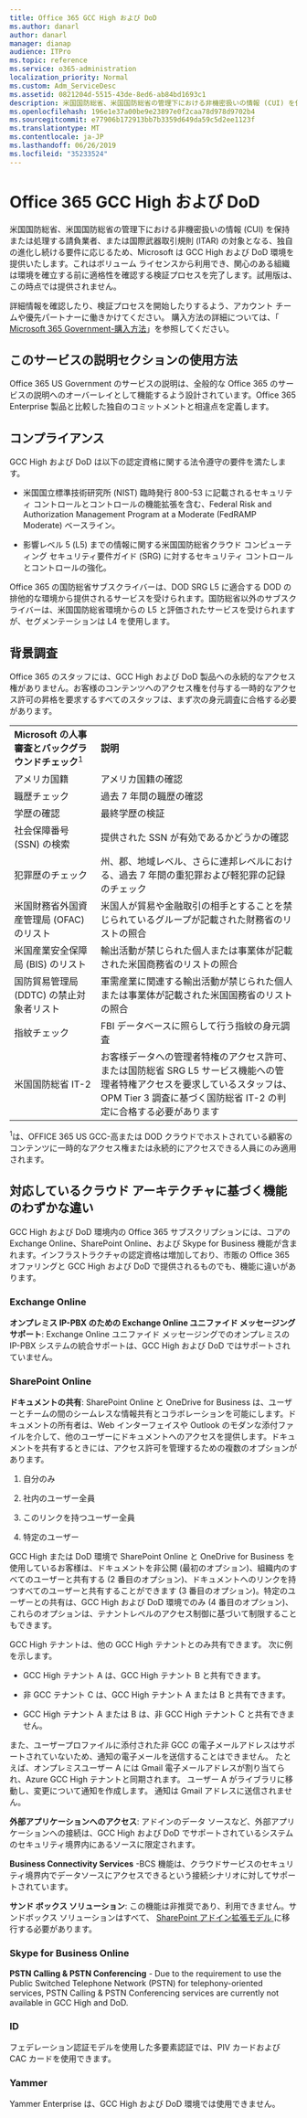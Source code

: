 ```yaml
---
title: Office 365 GCC High および DoD
ms.author: danarl
author: danarl
manager: dianap
audience: ITPro
ms.topic: reference
ms.service: o365-administration
localization_priority: Normal
ms.custom: Adm_ServiceDesc
ms.assetid: 0821204d-5515-43de-8ed6-ab84bd1693c1
description: 米国国防総省、米国国防総省の管理下における非機密扱いの情報 (CUI) を保持または処理する請負業者、または国際武器取引規則 (ITAR) の対象となる、独自の進化し続ける要件に応じるため、Microsoft は GCC High および DoD 環境を提供いたします。これはボリューム ライセンスから利用でき、関心のある組織は環境を確立する前に適格性を確認する検証プロセスを完了します。試用版は、この時点では提供されません。
ms.openlocfilehash: 196e1e37a00be9e23897e0f2caa78d978d9702b4
ms.sourcegitcommit: e77906b172913bb7b3359d649da59c5d2ee1123f
ms.translationtype: MT
ms.contentlocale: ja-JP
ms.lasthandoff: 06/26/2019
ms.locfileid: "35233524"
---
```

# <a name="office-365-gcc-high-and-dod"></a>Office 365 GCC High および DoD

米国国防総省、米国国防総省の管理下における非機密扱いの情報 (CUI) を保持または処理する請負業者、または国際武器取引規則 (ITAR) の対象となる、独自の進化し続ける要件に応じるため、Microsoft は GCC High および DoD 環境を提供いたします。これはボリューム ライセンスから利用でき、関心のある組織は環境を確立する前に適格性を確認する検証プロセスを完了します。試用版は、この時点では提供されません。 
  
詳細情報を確認したり、検証プロセスを開始したりするよう、アカウント チームや優先パートナーに働きかけてください。 購入方法の詳細については、「 [Microsoft 365 Government-購入方法](https://docs.microsoft.com/office365/servicedescriptions/office-365-platform-service-description/office-365-us-government/microsoft-365-government-how-to-buy)」を参照してください。
  
## <a name="how-to-use-this-service-description-section"></a>このサービスの説明セクションの使用方法

Office 365 US Government のサービスの説明は、全般的な Office 365 のサービスの説明へのオーバーレイとして機能するよう設計されています。Office 365 Enterprise 製品と比較した独自のコミットメントと相違点を定義します。
  
## <a name="compliance"></a>コンプライアンス

GCC High および DoD は以下の認定資格に関する法令遵守の要件を満たします。 
  
- 米国国立標準技術研究所 (NIST) 臨時発行 800-53 に記載されるセキュリティ コントロールとコントロールの機能拡張を含む、Federal Risk and Authorization Management Program at a Moderate (FedRAMP Moderate) ベースライン。
    
- 影響レベル 5 (L5) までの情報に関する米国国防総省クラウド コンピューティング セキュリティ要件ガイド (SRG) に対するセキュリティ コントロールとコントロールの強化。
    
Office 365 の国防総省サブスクライバーは、DOD SRG L5 に適合する DOD の排他的な環境から提供されるサービスを受けられます。国防総省以外のサブスクライバーは、米国国防総省環境からの L5 と評価されたサービスを受けられますが、セグメンテーションは L4 を使用します。
  
## <a name="background-screening"></a>背景調査

Office 365 のスタッフには、GCC High および DoD 製品への永続的なアクセス権がありません。お客様のコンテンツへのアクセス権を付与する一時的なアクセス許可の昇格を要求するすべてのスタッフは、まず次の身元調査に合格する必要があります。
  
|||
|:-----|:-----|
|**Microsoft の人事審査とバックグラウンドチェック**<sup>1</sup> <br/> |**説明** <br/> |
|アメリカ国籍  <br/> |アメリカ国籍の確認  <br/> |
|職歴チェック  <br/> |過去 7 年間の職歴の確認  <br/> |
|学歴の確認  <br/> |最終学歴の検証  <br/> |
|社会保障番号 (SSN) の検索  <br/> |提供された SSN が有効であるかどうかの確認  <br/> |
|犯罪歴のチェック  <br/> |州、郡、地域レベル、さらに連邦レベルにおける、過去 7 年間の重犯罪および軽犯罪の記録のチェック  <br/> |
|米国財務省外国資産管理局 (OFAC) のリスト  <br/> |米国人が貿易や金融取引の相手とすることを禁じられているグループが記載された財務省のリストの照合  <br/> |
|米国産業安全保障局 (BIS) のリスト  <br/> |輸出活動が禁じられた個人または事業体が記載された米国商務省のリストの照合  <br/> |
|国防貿易管理局 (DDTC) の禁止対象者リスト  <br/> |軍需産業に関連する輸出活動が禁じられた個人または事業体が記載された米国国務省のリストの照合  <br/> |
|指紋チェック  <br/> |FBI データベースに照らして行う指紋の身元調査  <br/> |
|米国国防総省 IT-2  <br/> |お客様データへの管理者特権のアクセス許可、または国防総省 SRG L5 サービス機能への管理者特権アクセスを要求しているスタッフは、OPM Tier 3 調査に基づく国防総省 IT-2 の判定に合格する必要があります  <br/> |

<sup>1</sup>は、OFFICE 365 US GCC-高または DOD クラウドでホストされている顧客のコンテンツに一時的なアクセス権または永続的にアクセスできる人員にのみ適用されます。
## <a name="feature-nuances-based-on-compliant-cloud-architecture"></a>対応しているクラウド アーキテクチャに基づく機能のわずかな違い

GCC High および DoD 環境内の Office 365 サブスクリプションには、コアの Exchange Online、SharePoint Online、および Skype for Business 機能が含まれます。インフラストラクチャの認定資格は増加しており、市販の Office 365 オファリングと GCC High および DoD で提供されるものでも、機能に違いがあります。
  
### <a name="exchange-online"></a>Exchange Online

 **オンプレミス IP-PBX のための Exchange Online ユニファイド メッセージング サポート**: Exchange Online ユニファイド メッセージングでのオンプレミスの IP-PBX システムの統合サポートは、GCC High および DoD ではサポートされていません。 
  
### <a name="sharepoint-online"></a>SharePoint Online

 **ドキュメントの共有**: SharePoint Online と OneDrive for Business は、ユーザーとチームの間のシームレスな情報共有とコラボレーションを可能にします。ドキュメントの所有者は、Web インターフェイスや Outlook のモダンな添付ファイルを介して、他のユーザーにドキュメントへのアクセスを提供します。ドキュメントを共有するときには、アクセス許可を管理するための複数のオプションがあります。 
  
1. 自分のみ
    
2. 社内のユーザー全員
    
3. このリンクを持つユーザー全員
    
4. 特定のユーザー
    
GCC High または DoD 環境で SharePoint Online と OneDrive for Business を使用しているお客様は、ドキュメントを非公開 (最初のオプション)、組織内のすべてのユーザーと共有する (2 番目のオプション)、ドキュメントへのリンクを持つすべてのユーザーと共有することができます (3 番目のオプション)。特定のユーザーとの共有は、GCC High および DoD 環境でのみ (4 番目のオプション)、これらのオプションは、テナントレベルのアクセス制御に基づいて制限することもできます。
  
GCC High テナントは、他の GCC High テナントとのみ共有できます。 次に例を示します。
  
- GCC High テナント A は、GCC High テナント B と共有できます。
    
- 非 GCC テナント C は、GCC High テナント A または B と共有できます。
    
- GCC High テナント A または B は、非 GCC High テナント C と共有できません。
    
また、ユーザープロファイルに添付された非 GCC の電子メールアドレスはサポートされていないため、通知の電子メールを送信することはできません。 たとえば、オンプレミスユーザー A には Gmail 電子メールアドレスが割り当てられ、Azure GCC High テナントと同期されます。 ユーザー A がライブラリに移動し、変更について通知を作成します。 通知は Gmail アドレスに送信されません。
  
 **外部アプリケーションへのアクセス**: アドインのデータ ソースなど、外部アプリケーションへの接続は、GCC High および DoD でサポートされているシステムのセキュリティ境界内にあるソースに限定されます。 
  
 **Business Connectivity Services** -BCS 機能は、クラウドサービスのセキュリティ境界内でデータソースにアクセスできるという接続シナリオに対してサポートされています。 
  
 **サンド ボックス ソリューション**: この機能は非推奨であり、利用できません。サンドボックス ソリューションはすべて、 [ SharePoint アドイン拡張モデル ]( https://msdn.microsoft.com/library/office/fp179930.aspx)に移行する必要があります。
  
### <a name="skype-for-business-online"></a>Skype for Business Online

 **PSTN Calling &amp; PSTN Conferencing** - Due to the requirement to use the Public Switched Telephone Network (PSTN) for telephony-oriented services, PSTN Calling &amp; PSTN Conferencing services are currently not available in GCC High and DoD. 
  
### <a name="identity"></a>ID

フェデレーション認証モデルを使用した多要素認証では、PIV カードおよび CAC カードを使用できます。
  
### <a name="yammer"></a>Yammer

Yammer Enterprise は、GCC High および DoD 環境では使用できません。
  


